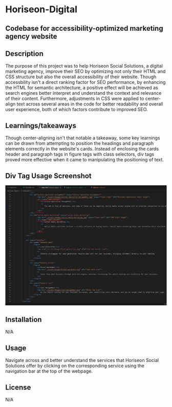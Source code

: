 # Horiseon-Digital
## Codebase for accessibility-optimized marketing agency website

## Description
The purpose of this project was to help Horiseon Social Solutions, a digital marketing agency, improve their SEO by optimizing not only their HTML and CSS structure but also the overall accessibility of their website. Though accessbility isn't a direct ranking factor for SEO performance, by enhancing the HTML for semantic architecture, a positive effect will be achieved as search engines better interpret and understand the context and relevance of their content. Furthermore, adjustments in CSS were applied to center-align text across several areas in the code for better readability and overall user experience, both of which factors contribute to improved SEO.

## Learnings/takeaways
Though center-aligning isn't that notable a takeaway, some key learnings can be drawn from attempting to position the headings and paragraph elements correctly in the website's cards. Instead of enclosing the cards header and paragraph tags in figure tags with class selectors, div tags proved more effective when it came to manipulating the positioning of text. 

## Div Tag Usage Screenshot
![alt text](assets/images/screenshot.PNG)
        
## Installation
N/A

## Usage 
Navigate across and better understand the services that Horiseon Social Solutions offer by clicking on the corresponding service using the navigation bar at the top of the webpage.

## License
N/A
